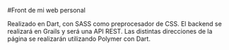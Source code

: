 #Front de mi web personal

Realizado en Dart, con SASS como preprocesador de CSS. El backend se realizará en Grails y será una API REST. Las distintas direcciones de la página se realizarán utilizando Polymer con Dart.